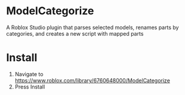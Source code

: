 # ModelCategorize


A Roblox Studio plugin that parses selected models, renames parts by categories, and creates a new script with mapped parts

# Install
1. Navigate to https://www.roblox.com/library/6760648000/ModelCategorize
2. Press Install
